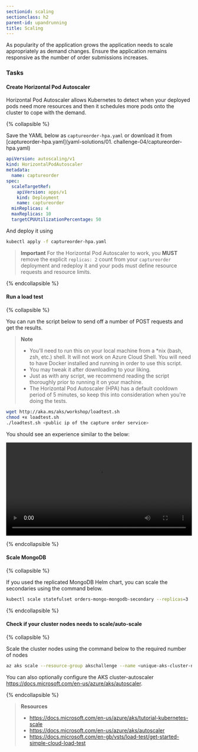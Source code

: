 ```yaml
---
sectionid: scaling
sectionclass: h2
parent-id: upandrunning
title: Scaling
---
```


As popularity of the application grows the application needs to scale appropriately as demand changes.
Ensure the application remains responsive as the number of order submissions increases.

### Tasks

#### Create Horizontal Pod Autoscaler

Horizontal Pod Autoscaler allows Kubernetes to detect when your deployed pods need more resources and then it schedules more pods onto the cluster to cope with the demand.

{% collapsible %}

Save the YAML below as `captureorder-hpa.yaml` or download it from [captureorder-hpa.yaml](yaml-solutions/01. challenge-04/captureorder-hpa.yaml)

```yaml
apiVersion: autoscaling/v1
kind: HorizontalPodAutoscaler
metadata:
  name: captureorder
spec:
  scaleTargetRef:
    apiVersion: apps/v1
    kind: Deployment
    name: captureorder
  minReplicas: 4
  maxReplicas: 10
  targetCPUUtilizationPercentage: 50
```

And deploy it using

```sh
kubectl apply -f captureorder-hpa.yaml
```

> **Important** For the Horizontal Pod Autoscaler to work, you **MUST** remove the explicit `replicas: 2` count from your `captureorder` deployment and redeploy it and your pods must define resource requests and resource limits.

{% endcollapsible %}

#### Run a load test

{% collapsible %}

You can run the script below to send off a number of POST requests and get the results.

> **Note**
> * You'll need to run this on your local machine from a *nix (bash, zsh, etc.) shell. It will not work on Azure Cloud Shell. You will need to have Docker installed and running in order to use this script.
> * You may tweak it after downloading to your liking.
> * Just as with any script, we recommend reading the script thoroughly prior to running it on your machine.
> * The Horizontal Pod Autoscaler (HPA) has a default cooldown period of 5 minutes, so keep this into consideration when you're doing the tests.

```sh
wget http://aka.ms/aks/workshop/loadtest.sh
chmod +x loadtest.sh
./loadtest.sh <public ip of the capture order service>
```

You should see an experience similar to the below:

<video width="100%" controls>
  <source src="media/autoscale-in-action.mp4" type="video/mp4">
Your browser does not support the video tag.
</video>

{% endcollapsible %}

#### Scale MongoDB

{% collapsible %}

If you used the replicated MongoDB Helm chart, you can scale the secondaries using the command below.

```sh
kubectl scale statefulset orders-mongo-mongodb-secondary --replicas=3
```

{% endcollapsible %}

#### Check if your cluster nodes needs to scale/auto-scale

{% collapsible %}

Scale the cluster nodes using the command below to the required number of nodes

```sh
az aks scale --resource-group akschallenge --name <unique-aks-cluster-name> --node-count 4
```

You can also optionally configure the AKS cluster-autoscaler <https://docs.microsoft.com/en-us/azure/aks/autoscaler>.

{% endcollapsible %}

> **Resources**
> * <https://docs.microsoft.com/en-us/azure/aks/tutorial-kubernetes-scale>
> * <https://docs.microsoft.com/en-us/azure/aks/autoscaler>
> * <https://docs.microsoft.com/en-gb/vsts/load-test/get-started-simple-cloud-load-test>